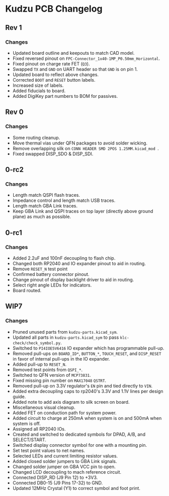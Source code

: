 # Kudzu PCB Changelog

## Rev 1

### Changes

- Updated board outline and keepouts to match CAD model.
- Fixed reversed pinout on `FPC-Connector_1x40-1MP_P0.50mm_Horizontal`.
- Fixed pinout on charge rate FET (`Q3`).
- Swapped `TX` and `GND` on UART header so that `GND` is on pin 1.
- Updated board to reflect above changes.
- Corrected `BOOT` and `RESET` button labels.
- Increased size of labels.
- Added fiducials to board.
- Added DigiKey part numbers to BOM for passives.

## Rev 0

### Changes

- Some routing cleanup.
- Move thermal vias under QFN packages to avoid solder wicking.
- Remove overlapping silk on `CONN HEADER SMD 2POS 1.25MM.kicad_mod `.
- Fixed swapped DISP_SDO & DISP_SDI.

## 0-rc2

### Changes

- Length match QSPI flash traces.
- Impedance control and length match USB traces.
- Length match GBA Link traces.
- Keep GBA Link and QSPI traces on top layer (directly above ground plane) as
  much as possible.

## 0-rc1

### Changes

- Added 2.2uF and 100nF decoupling to flash chip.
- Changed both RP2040 and IO expander pinout to aid in routing.
- Remove `RESET_N` test point
- Confirmed battery connector pinout.
- Change pinout of display backlight driver to aid in routing.
- Select right angle LEDs for indicators.
- Board routed.



## WIP7

### Changes

- Pruned unused parts from `kudzu-parts.kicad_sym`.
- Updated all parts in `kudzu-parts.kicad_sym` to pass `klc-check/check_symbol.py`.
- Switched to `PI4IOE5V6416` IO expander which has programmable pull-up.
- Removed pull-ups on `BOARD_ID*`, `BUTTON_*`, `TOUCH_RESET`, and `DISP_RESET`
  in favor of internal pull-ups in the IO expander.
- Added pull-up to `RESET_N`.
- Removed test points from `QSPI_*`.
- Switched to QFN version of `MCP73831`.
- Fixed missing pin number on `MAX17048` `QSTRT`.
- Removed pull-up on 3.3V regulator's `EN` pin and tied directly to `VIN`.
- Added extra decoupling caps to rp2040's 3.3V and 1.1V lines per design guide.
- Added note to add axis diagram to silk screen on board.
- Miscellaneous visual cleanup.
- Added FET on conduction path for system power.
- Added circuit to charge at 250mA when system is on and 500mA when system is off.
- Assigned all RP2040 IOs.
- Created and switched to dedicated symbols for DPAD, A/B, and SELECT/START.
- Switched display connector symbol for one with a mounting pin.
- Set test point values to net names.
- Selected LEDs and current limiting resistor values.
- Added closed solder jumpers to GBA Link signals.
- Changed solder jumper on GBA VCC pin to open.
- Changed LCD decoupling to mach reference circuit.
- Connected DISP_RD (J9 Pin 12) to +3V3.
- Connected DB0-15 (J9 Pins 17-32) to GND.
- Updated 12MHz Crystal (Y1) to correct symbol and foot print.
